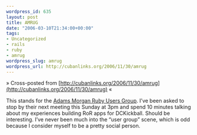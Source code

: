 ```yaml
--- 
wordpress_id: 635
layout: post
title: AMRUG
date: "2006-03-10T21:34:00+00:00"
tags: 
- Uncategorized
- rails
- ruby
- amrug
wordpress_slug: amrug
wordpress_url: http://cubanlinks.org/2006/11/30/amrug
---
```

&raquo; Cross-posted from [http://cubanlinks.org/2006/11/30/amrug](http://cubanlinks.org/2006/11/30/amrug) &laquo;

<p>This stands for the <a href="http://www.ccurisa.org/?q=node/62">Adams Morgan Ruby Users Group</a>.  I&#8217;ve been asked to stop by their next meeting this Sunday at 3pm and spend 10 minutes talking about my experiences building RoR apps for     DCKickball.  Should be interesting.  I&#8217;ve never been much into the &#8220;user group&#8221; scene, which is odd because I consider myself to be a pretty social person.</p>
